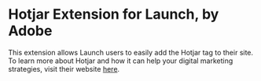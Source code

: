 # Hotjar Extension for Launch, by Adobe

This extension allows Launch users to easily add the Hotjar tag to their site. To learn more about Hotjar and how it can help your digital marketing strategies, visit their website [here](https://www.hotjar.com/).